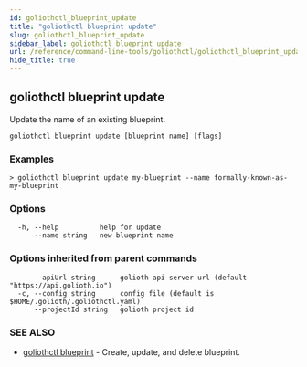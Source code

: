 ```yaml
---
id: goliothctl_blueprint_update
title: "goliothctl blueprint update"
slug: goliothctl_blueprint_update
sidebar_label: goliothctl blueprint update
url: /reference/command-line-tools/goliothctl/goliothctl_blueprint_update/
hide_title: true
---
```

## goliothctl blueprint update

Update the name of an existing blueprint.

```
goliothctl blueprint update [blueprint name] [flags]
```

### Examples

```
> goliothctl blueprint update my-blueprint --name formally-known-as-my-blueprint
```

### Options

```
  -h, --help          help for update
      --name string   new blueprint name
```

### Options inherited from parent commands

```
      --apiUrl string      golioth api server url (default "https://api.golioth.io")
  -c, --config string      config file (default is $HOME/.golioth/.goliothctl.yaml)
      --projectId string   golioth project id
```

### SEE ALSO

* [goliothctl blueprint](/reference/command-line-tools/goliothctl/goliothctl_blueprint)	 - Create, update, and delete blueprint.

